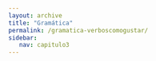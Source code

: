 ```yaml
---
layout: archive
title: "Gramática"
permalink: /gramatica-verboscomogustar/
sidebar:
   nav: capitulo3
---
```

